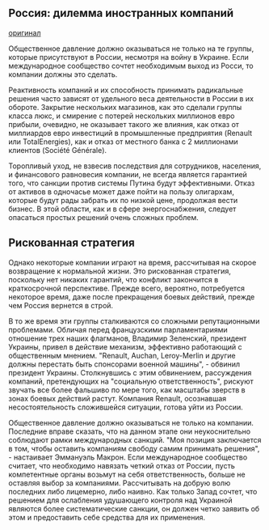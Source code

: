 ## Россия: дилемма иностранных компаний
[оригинал](https://www.lemonde.fr/idees/article/2022/03/26/russie-le-dilemme-des-entreprises-etrangeres_6119262_3232.html)

Общественное давление должно оказываться не только на те группы, которые присутствуют в России, несмотря на войну в Украине. Если международное сообщество сочтет необходимым  выход из Росси, то компании должны это сделать.

Реактивность компаний и их способность принимать радикальные решения часто зависят от удельного веса деятельности в России в их обороте. Закрытие нескольких магазинов, как это сделали группы класса люкс, и смирение с потерей нескольких миллионов евро прибыли, очевидно, не оказывает такого же влияния, как отказ от миллиардов евро инвестиций в промышленные предприятия (Renault или TotalEnergies), как и отказ от местного банка с 2 миллионами клиентов (Société Générale).

Торопливый уход, не взвесив последствия для сотрудников, населения, и финансового равновесия компании, не всегда является гарантией того, что санкции против системы Путина будут эффективными. Отказ от активов в одночасье может даже пойти на пользу олигархам, которые будут рады забрать их по низкой цене, продолжая вести бизнес. В этой области, как и в сфере энергоснабжения, следует опасаться простых решений очень сложных проблем.


## Рискованная стратегия


Однако некоторые компании играют на время, рассчитывая на скорое возвращение к нормальной жизни. Это рискованная стратегия, поскольку нет никаких гарантий, что конфликт закончится в краткосрочной перспективе. Прежде всего, вероятно, потребуется некоторое время, даже после прекращения боевых действий, прежде чем Россия вернется в строй.

В то же время эти группы сталкиваются со сложными репутационными проблемами. Обличая перед французскими парламентариями отношение трех наших флагманов, Владимир Зеленский, президент Украины, привел в действие механизм, эффективно работающий с общественным мнением. "Renault, Auchan, Leroy-Merlin и другие должны перестать быть спонсорами военной машины", - обвинил президент Украины. Столкнувшись с этим обвинением, рассуждения компаний, претендующих на "социальную ответственность", рискуют звучать все более фальшиво по мере того, как масштабы зверств в зонах боевых действий растут. Компания Renault, осознавшая несостоятельность сложившейся ситуации, готова уйти из России.

Общественное давление должно оказываться не только на компании. 
Последние вправе сказать, что на данном этапе они неукоснительно соблюдают рамки международных санкций. "Моя позиция заключается в том, чтобы оставить компаниям свободу самим принимать решения", - настаивает Эммануэль Макрон. 
Если международное сообщество считает, что необходимо навязать четкий отказ от России, пусть компетентные органы возьмут на себя ответственность, больше не оставляя выбор за компаниями. Рассчитывать на добрую волю последних либо лицемерно, либо наивно. Как только Запад сочтет, что решением для ослабления удушающего контроля над Украиной являются более систематические санкции, он должен четко заявить об этом и предоставить себе средства для их применения.